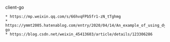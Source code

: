 client-go

    * https://mp.weixin.qq.com/s/66hvqFPb5fr1-zN_tTghmg
    * https://ymmt2005.hatenablog.com/entry/2020/04/14/An_example_of_using_dynamic_client_of_k8s.io/client-go
    * https://blog.csdn.net/weixin_45413603/article/details/123306286
